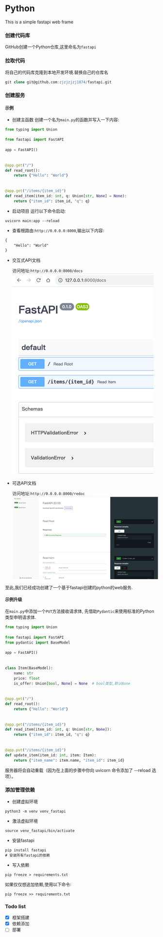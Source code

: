# Python

This is a simple fastapi web frame


### 创建代码库
GitHub创建一个Python仓库,这里命名为`fastapi`

### 拉取代码
将自己的代码库克隆到本地开发环境.替换自己的仓库名
```sql
git clone git@github.com:zjzjzjzj1874/fastapi.git
```

### 创建服务

#### 示例
* 创建主函数
创建一个名为`main.py`的函数并写入一下内容:
```python
from typing import Union

from fastapi import FastAPI

app = FastAPI()


@app.get("/")
def read_root():
    return {"Hello": "World"}


@app.get("/items/{item_id}")
def read_item(item_id: int, q: Union[str, None] = None):
    return {"item_id": item_id, "q": q}
```

* 启动项目
运行以下命令启动:
```shell
uvicorn main:app --reload
```
* 查看根路由:`http://0.0.0.0:8000`,输出以下内容:
```html
{
    "Hello": "World"
}
```
* 交互式API文档
  
  访问地址:`http://0.0.0.0:8000/docs`
  ![访问预览](./static/fastapi-docs.png)

* 可选API文档

  访问地址:`http://0.0.0.0:8000/redoc`
  ![访问预览](./static/fastapi-redoc.png)

至此,我们已经成功创建了一个基于fastapi创建的python的web服务.
#### 示例升级
在`main.py`中添加一个`PUT`方法接收请求体,
先借助`Pydantic`来使用标准的Python类型申明请求体.
```python
from typing import Union

from fastapi import FastAPI
from pydantic import BaseModel

app = FastAPI()


class Item(BaseModel):
    name: str
    price: float
    is_offer: Union[bool, None] = None  # bool类型,默认None


@app.get("/")
def read_root():
    return {"Hello": "World"}


@app.get("/items/{item_id}")
def read_item(item_id: int, q: Union[str, None]):
    return {"item_id": item_id, "q": q}


@app.put("/items/{item_id}")
def update_item(item_id: int, item: Item):
    return {"item_name": item.name, "item_id": item_id}
```
服务器将会自动重载（因为在上面的步骤中你向 uvicorn 命令添加了 --reload 选项）。


### 添加管理依赖
* 创建虚拟环境
```shell
python3 -m venv venv_fastapi
```

* 激活虚拟环境
```shell
source venv_fastapi/bin/activate
```

* 安装fastapi
```shell
pip install fastapi
# 安装所有fastapi的依赖
```

* 写入依赖
```shell
pip freeze > requirements.txt
```
如果仅仅想追加依赖,使用以下命令:
```shell
pip freeze >> requirements.txt
```


### Todo list

* [x] 框架搭建
* [x] 依赖添加
* [ ] 部署